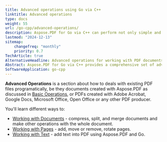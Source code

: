 ```yaml
---
title: Advanced operations using Go via C++
linktitle: Advanced operations
type: docs
weight: 55
url: /go-cpp/advanced-operations/
description: Aspose.PDF for Go via C++ can perform not only simple and easy tasks but also cope with more complex goals. Check the next section for advanced users and developers.
lastmod: "2024-12-13"
sitemap:
    changefreq: "monthly"
    priority: 0.7
TechArticle: true
AlternativeHeadline: Advanced operations for working with PDF documents
Abstract: Aspose.PDF for Go via C++ provides a comprehensive set of advanced operations to manipulate and enhance PDF documents programmatically. These operations include features such as digital signatures, encryption, watermarking, form field management, and content redaction. The library empowers developers to implement complex workflows, ensuring security, compliance, and customization of PDF documents. The documentation offers detailed explanations and code samples to assist developers in efficiently utilizing advanced PDF processing capabilities in their applications. 
SoftwareApplication: go-cpp      
---
```


**Advanced Operations** is a section about how to deals with existing PDF files programatically, be they documents created with Aspose.PDF as discussed in [Basic Operations](/pdf/go-cpp/basic-operations/), or PDFs created with Adobe Acrobat, Google Docs, Microsoft Office, Open Office or any other PDF producer.

You'll learn different ways to:

- [Working with Documents](/pdf/go-cpp/working-with-documents/) - compress, split, and merge documents and make other operations with the whole document.
- [Working with Pages](/pdf/go-cpp/working-with-pages/) - add, move or remove, rotate pages.
- [Working with Text](/pdf/go-cpp/working-with-text/) - add text into PDF using Aspose.PDF and Go.
